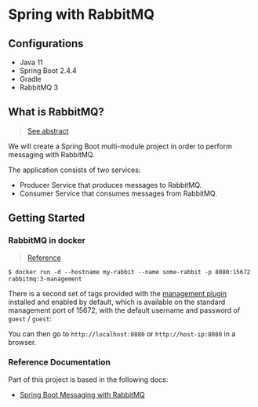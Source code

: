 # Spring with RabbitMQ

## Configurations

- Java 11
- Spring Boot 2.4.4
- Gradle
- RabbitMQ 3

## What is RabbitMQ?

> [See abstract](doc/rabbitmq-abstract.md)

We will create a Spring Boot multi-module project in order to perform messaging with RabbitMQ.

The application consists of two services:

- Producer Service that produces messages to RabbitMQ.
- Consumer Service that consumes messages from RabbitMQ.

## Getting Started

### RabbitMQ in docker 

> [Reference](https://hub.docker.com/_/rabbitmq)

``` 
$ docker run -d --hostname my-rabbit --name some-rabbit -p 8080:15672 rabbitmq:3-management
```
There is a second set of tags provided with the [management plugin](https://www.rabbitmq.com/management.html) installed and enabled by default, 
which is available on the standard management port of 15672, with the default username and password of `guest` / `guest`:

You can then go to `http://localhost:8080` or `http://host-ip:8080` in a browser.


### Reference Documentation

Part of this project is based in the following docs:

- [Spring Boot Messaging with RabbitMQ](https://springframework.guru/spring-boot-messaging-with-rabbitmq/)
